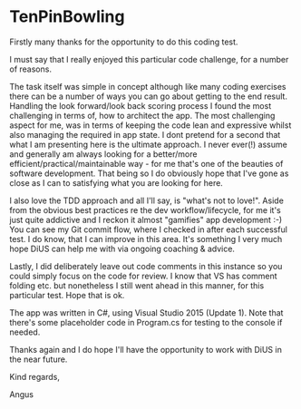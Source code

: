# TenPinBowling

Firstly many thanks for the opportunity to do this coding test. 

I must say that I really enjoyed this particular code challenge, for a number of reasons.

The task itself was simple in concept although like many coding exercises there can be a number of ways you can go about getting to the end result. Handling the look forward/look back scoring process I found the most challenging in terms of, how to architect the app. The most challenging aspect for me, was in terms of keeping the code lean and expressive whilst also managing the required in app state. I dont pretend for a second that what I am presenting here is the ultimate approach. I never ever(!) assume and generally am always looking for a better/more efficient/practical/maintainable way - for me that's one of the beauties of software development.  That being so I do obviously hope that I've gone as close as I can to satisfying what you are looking for here. 

I also love the TDD approach and all I'll say, is "what's not to love!". Aside from the obvious best practices re the dev workflow/lifecycle, for me it's just quite addictive and I reckon it almost "gamifies" app development :-)  You can see my Git commit flow, where I checked in after each successful test. I do know, that I can improve in this area. It's something I very much hope DiUS can help me with via ongoing coaching & advice.

Lastly, I did deliberately leave out code comments in this instance so you could simply focus on the code for review. I know that VS has comment folding etc. but nonetheless I still went ahead in this manner, for this particular test. Hope that is ok. 

The app was written in C#, using Visual Studio 2015 (Update 1). Note that there's some placeholder code in Program.cs for testing to the console if needed.

Thanks again and I do hope I'll have the opportunity to work with DiUS in the near future.


Kind regards,

Angus
